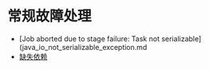 # 常规故障处理

- [Job aborted due to stage failure: Task not serializable](java_io_not_serializable_exception.md
- [缺失依赖](missing_dependencies_in_jar_files.md)